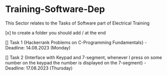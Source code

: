 # Training-Software-Dep
This Sector relates to the Tasks of Software part of Electrical Training 

[x] to create a folder you should add / at the end 

[] Task 1 {Hackerrank Problems on C-Programming Fundamentals} - Deadline: 14.08.2023 (Monday) 


[] Task 2 {Interface with Keypad and 7-segment, whenever I press on some number on the keypad the number is displayed on the 7-segment} - Deadline: 17.08.2023 (Thursday) 
